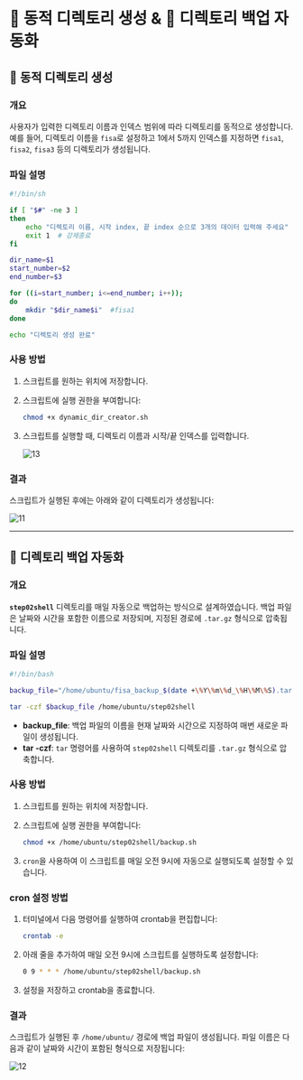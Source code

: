 
# 📂 동적 디렉토리 생성 & 💾 디렉토리 백업 자동화

## 📂 동적 디렉토리 생성

### 개요
사용자가 입력한 디렉토리 이름과 인덱스 범위에 따라 디렉토리를 동적으로 생성합니다. 예를 들어, 디렉토리 이름을 `fisa`로 설정하고 1에서 5까지 인덱스를 지정하면 `fisa1`, `fisa2`, `fisa3` 등의 디렉토리가 생성됩니다.

### 파일 설명
```bash
#!/bin/sh

if [ "$#" -ne 3 ]
then
    echo "디렉토리 이름, 시작 index, 끝 index 순으로 3개의 데이터 입력해 주세요"
    exit 1  # 강제종료
fi

dir_name=$1
start_number=$2
end_number=$3

for ((i=start_number; i<=end_number; i++)); 
do
    mkdir "$dir_name$i"  #fisa1   
done

echo "디렉토리 생성 완료"
```

### 사용 방법
1. 스크립트를 원하는 위치에 저장합니다.
2. 스크립트에 실행 권한을 부여합니다:

   ```bash
   chmod +x dynamic_dir_creator.sh
   ```

3. 스크립트를 실행할 때, 디렉토리 이름과 시작/끝 인덱스를 입력합니다.

   ![13](https://github.com/user-attachments/assets/e7dd3c70-873d-4b24-a4d3-ca0bb81fb06a)


### 결과
스크립트가 실행된 후에는 아래와 같이 디렉토리가 생성됩니다:

![11](https://github.com/user-attachments/assets/c16088dd-9a30-4446-aa9d-cd6d22971c43)


---

## 💾 디렉토리 백업 자동화

### 개요
**`step02shell`** 디렉토리를 매일 자동으로 백업하는 방식으로 설계하였습니다. 백업 파일은 날짜와 시간을 포함한 이름으로 저장되며, 지정된 경로에 `.tar.gz` 형식으로 압축됩니다.

### 파일 설명
```bash
#!/bin/bash

backup_file="/home/ubuntu/fisa_backup_$(date +\%Y\%m\%d_\%H\%M\%S).tar.gz"

tar -czf $backup_file /home/ubuntu/step02shell
```

- **backup_file**: 백업 파일의 이름을 현재 날짜와 시간으로 지정하여 매번 새로운 파일이 생성됩니다.
- **tar -czf**: `tar` 명령어를 사용하여 `step02shell` 디렉토리를 `.tar.gz` 형식으로 압축합니다.

### 사용 방법
1. 스크립트를 원하는 위치에 저장합니다.
2. 스크립트에 실행 권한을 부여합니다:

   ```bash
   chmod +x /home/ubuntu/step02shell/backup.sh
   ```

3. `cron`을 사용하여 이 스크립트를 매일 오전 9시에 자동으로 실행되도록 설정할 수 있습니다.

### cron 설정 방법
1. 터미널에서 다음 명령어를 실행하여 crontab을 편집합니다:

   ```bash
   crontab -e
   ```

2. 아래 줄을 추가하여 매일 오전 9시에 스크립트를 실행하도록 설정합니다:

   ```bash
   0 9 * * * /home/ubuntu/step02shell/backup.sh
   ```

3. 설정을 저장하고 crontab을 종료합니다.

### 결과
스크립트가 실행된 후 `/home/ubuntu/` 경로에 백업 파일이 생성됩니다. 파일 이름은 다음과 같이 날짜와 시간이 포함된 형식으로 저장됩니다:

![12](https://github.com/user-attachments/assets/35bb5fc1-386e-44e7-862f-4bede43e400f)
